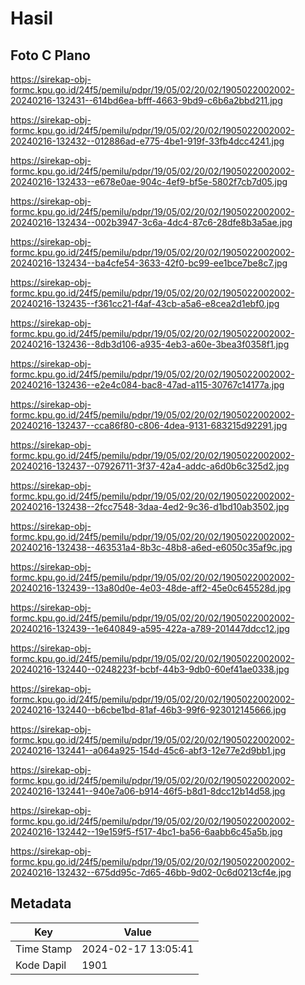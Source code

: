 # Hasil

## Foto C Plano

https://sirekap-obj-formc.kpu.go.id/24f5/pemilu/pdpr/19/05/02/20/02/1905022002002-20240216-132431--614bd6ea-bfff-4663-9bd9-c6b6a2bbd211.jpg

https://sirekap-obj-formc.kpu.go.id/24f5/pemilu/pdpr/19/05/02/20/02/1905022002002-20240216-132432--012886ad-e775-4be1-919f-33fb4dcc4241.jpg

https://sirekap-obj-formc.kpu.go.id/24f5/pemilu/pdpr/19/05/02/20/02/1905022002002-20240216-132433--e678e0ae-904c-4ef9-bf5e-5802f7cb7d05.jpg

https://sirekap-obj-formc.kpu.go.id/24f5/pemilu/pdpr/19/05/02/20/02/1905022002002-20240216-132434--002b3947-3c6a-4dc4-87c6-28dfe8b3a5ae.jpg

https://sirekap-obj-formc.kpu.go.id/24f5/pemilu/pdpr/19/05/02/20/02/1905022002002-20240216-132434--ba4cfe54-3633-42f0-bc99-ee1bce7be8c7.jpg

https://sirekap-obj-formc.kpu.go.id/24f5/pemilu/pdpr/19/05/02/20/02/1905022002002-20240216-132435--f361cc21-f4af-43cb-a5a6-e8cea2d1ebf0.jpg

https://sirekap-obj-formc.kpu.go.id/24f5/pemilu/pdpr/19/05/02/20/02/1905022002002-20240216-132436--8db3d106-a935-4eb3-a60e-3bea3f0358f1.jpg

https://sirekap-obj-formc.kpu.go.id/24f5/pemilu/pdpr/19/05/02/20/02/1905022002002-20240216-132436--e2e4c084-bac8-47ad-a115-30767c14177a.jpg

https://sirekap-obj-formc.kpu.go.id/24f5/pemilu/pdpr/19/05/02/20/02/1905022002002-20240216-132437--cca86f80-c806-4dea-9131-683215d92291.jpg

https://sirekap-obj-formc.kpu.go.id/24f5/pemilu/pdpr/19/05/02/20/02/1905022002002-20240216-132437--07926711-3f37-42a4-addc-a6d0b6c325d2.jpg

https://sirekap-obj-formc.kpu.go.id/24f5/pemilu/pdpr/19/05/02/20/02/1905022002002-20240216-132438--2fcc7548-3daa-4ed2-9c36-d1bd10ab3502.jpg

https://sirekap-obj-formc.kpu.go.id/24f5/pemilu/pdpr/19/05/02/20/02/1905022002002-20240216-132438--463531a4-8b3c-48b8-a6ed-e6050c35af9c.jpg

https://sirekap-obj-formc.kpu.go.id/24f5/pemilu/pdpr/19/05/02/20/02/1905022002002-20240216-132439--13a80d0e-4e03-48de-aff2-45e0c645528d.jpg

https://sirekap-obj-formc.kpu.go.id/24f5/pemilu/pdpr/19/05/02/20/02/1905022002002-20240216-132439--1e640849-a595-422a-a789-201447ddcc12.jpg

https://sirekap-obj-formc.kpu.go.id/24f5/pemilu/pdpr/19/05/02/20/02/1905022002002-20240216-132440--0248223f-bcbf-44b3-9db0-60ef41ae0338.jpg

https://sirekap-obj-formc.kpu.go.id/24f5/pemilu/pdpr/19/05/02/20/02/1905022002002-20240216-132440--b6cbe1bd-81af-46b3-99f6-923012145666.jpg

https://sirekap-obj-formc.kpu.go.id/24f5/pemilu/pdpr/19/05/02/20/02/1905022002002-20240216-132441--a064a925-154d-45c6-abf3-12e77e2d9bb1.jpg

https://sirekap-obj-formc.kpu.go.id/24f5/pemilu/pdpr/19/05/02/20/02/1905022002002-20240216-132441--940e7a06-b914-46f5-b8d1-8dcc12b14d58.jpg

https://sirekap-obj-formc.kpu.go.id/24f5/pemilu/pdpr/19/05/02/20/02/1905022002002-20240216-132442--19e159f5-f517-4bc1-ba56-6aabb6c45a5b.jpg

https://sirekap-obj-formc.kpu.go.id/24f5/pemilu/pdpr/19/05/02/20/02/1905022002002-20240216-132432--675dd95c-7d65-46bb-9d02-0c6d0213cf4e.jpg


## Metadata

| Key        | Value               |
| ---------- | ------------------- |
| Time Stamp | 2024-02-17 13:05:41 |
| Kode Dapil | 1901                |




